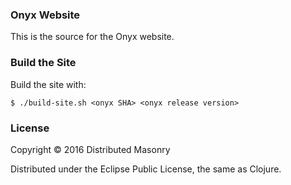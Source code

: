 ### Onyx Website

This is the source for the Onyx website.

### Build the Site

Build the site with:

```text
$ ./build-site.sh <onyx SHA> <onyx release version>
```

### License

Copyright © 2016 Distributed Masonry

Distributed under the Eclipse Public License, the same as Clojure.
